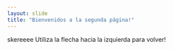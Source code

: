 ```yaml
---
layout: slide
title: "Bienvenidos a la segunda página!"
---
```

skereeee
Utiliza la flecha hacia la izquierda para volver!
